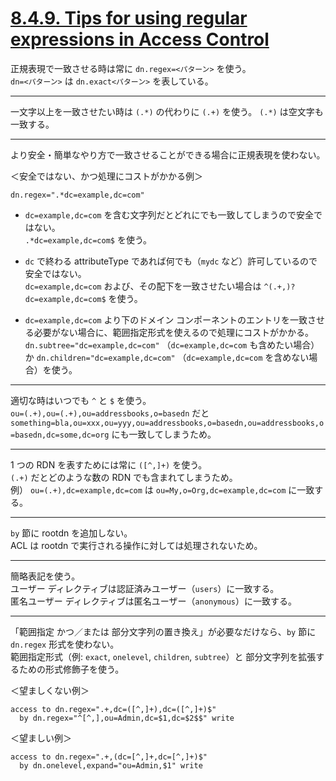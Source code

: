 # [8.4.9. Tips for using regular expressions in Access Control](https://www.openldap.org/doc/admin26/access-control.html#Tips%20for%20using%20regular%20expressions%20in%20Access%20Control)

正規表現で一致させる時は常に `dn.regex=<パターン>` を使う。  
`dn=<パターン>` は `dn.exact<パターン>` を表している。

---

一文字以上を一致させたい時は `(.*)` の代わりに `(.+)` を使う。
`(.*)` は空文字も一致する。

---

より安全・簡単なやり方で一致させることができる場合に正規表現を使わない。

＜安全ではない、かつ処理にコストがかかる例＞

`dn.regex=".*dc=example,dc=com"`

- `dc=example,dc=com` を含む文字列だとどれにでも一致してしまうので安全ではない。  
  `.*dc=example,dc=com$` を使う。

- `dc` で終わる attributeType であれば何でも（`mydc` など）許可しているので安全ではない。  
  `dc=example,dc=com` および、その配下を一致させたい場合は `^(.+,)?dc=example,dc=com$` を使う。

- `dc=example,dc=com` より下のドメイン コンポーネントのエントリを一致させる必要がない場合に、範囲指定形式を使えるので処理にコストがかかる。  
  `dn.subtree="dc=example,dc=com"` （`dc=example,dc=com` も含めたい場合） か `dn.children="dc=example,dc=com"` （`dc=example,dc=com` を含めない場合）を使う。

---

適切な時はいつでも `^` と `$` を使う。  
`ou=(.+),ou=(.+),ou=addressbooks,o=basedn` だと `something=bla,ou=xxx,ou=yyy,ou=addressbooks,o=basedn,ou=addressbooks,o=basedn,dc=some,dc=org` にも一致してしまうため。

---

1 つの RDN を表すためには常に `([^,]+)` を使う。  
`(.+)` だとどのような数の RDN でも含まれてしまうため。  
例） `ou=(.+),dc=example,dc=com` は `ou=My,o=Org,dc=example,dc=com` に一致する。

---

`by` 節に rootdn を追加しない。  
ACL は rootdn で実行される操作に対しては処理されないため。

---

簡略表記を使う。  
ユーザー ディレクティブは認証済みユーザー（`users`）に一致する。  
匿名ユーザー ディレクティブは匿名ユーザー（`anonymous`）に一致する。

---

「範囲指定 かつ／または 部分文字列の置き換え」が必要なだけなら、`by` 節に `dn.regex` 形式を使わない。  
範囲指定形式（例: `exact`, `onelevel`, `children`, `subtree`）と 部分文字列を拡張するための形式修飾子を使う。

＜望ましくない例＞

```text
access to dn.regex=".+,dc=([^,]+),dc=([^,]+)$"
  by dn.regex="^[^,],ou=Admin,dc=$1,dc=$2$$" write
```

＜望ましい例＞

```text
access to dn.regex=".+,(dc=[^,]+,dc=[^,]+)$"
  by dn.onelevel,expand="ou=Admin,$1" write
```
